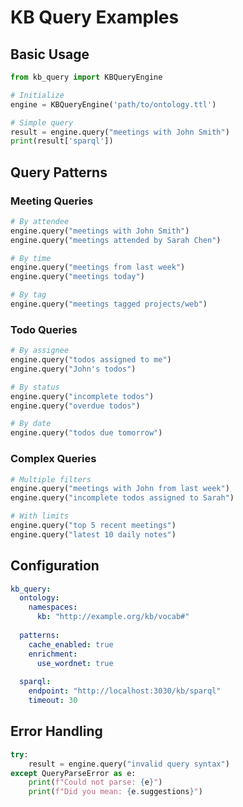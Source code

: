 # KB Query Examples

## Basic Usage

```python
from kb_query import KBQueryEngine

# Initialize
engine = KBQueryEngine('path/to/ontology.ttl')

# Simple query
result = engine.query("meetings with John Smith")
print(result['sparql'])
```

## Query Patterns

### Meeting Queries

```python
# By attendee
engine.query("meetings with John Smith")
engine.query("meetings attended by Sarah Chen")

# By time
engine.query("meetings from last week")
engine.query("meetings today")

# By tag
engine.query("meetings tagged projects/web")
```

### Todo Queries

```python
# By assignee
engine.query("todos assigned to me")
engine.query("John's todos")

# By status
engine.query("incomplete todos")
engine.query("overdue todos")

# By date
engine.query("todos due tomorrow")
```

### Complex Queries

```python
# Multiple filters
engine.query("meetings with John from last week")
engine.query("incomplete todos assigned to Sarah")

# With limits
engine.query("top 5 recent meetings")
engine.query("latest 10 daily notes")
```

## Configuration

```yaml
kb_query:
  ontology:
    namespaces:
      kb: "http://example.org/kb/vocab#"
      
  patterns:
    cache_enabled: true
    enrichment:
      use_wordnet: true
      
  sparql:
    endpoint: "http://localhost:3030/kb/sparql"
    timeout: 30
```

## Error Handling

```python
try:
    result = engine.query("invalid query syntax")
except QueryParseError as e:
    print(f"Could not parse: {e}")
    print(f"Did you mean: {e.suggestions}")
```
